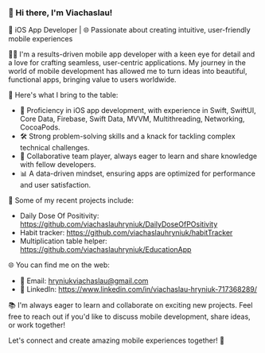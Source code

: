 ### 👋 Hi there, I'm Viachaslau!

📱 iOS App Developer | 🌐 Passionate about creating intuitive, user-friendly mobile experiences

👨‍💻 I'm a results-driven mobile app developer with a keen eye for detail and a love for crafting seamless, user-centric applications. My journey in the world of mobile development has allowed me to turn ideas into beautiful, functional apps, bringing value to users worldwide.

🌟 Here's what I bring to the table:

- 📱 Proficiency in iOS app development, with experience in Swift, SwiftUI, Core Data, Firebase, Swift Data, MVVM, Multithreading, Networking, CocoaPods.
- 🛠️ Strong problem-solving skills and a knack for tackling complex technical challenges.
- 🤝 Collaborative team player, always eager to learn and share knowledge with fellow developers.
- 📊 A data-driven mindset, ensuring apps are optimized for performance and user satisfaction.

🔧 Some of my recent projects include:
- Daily Dose Of Positivity: https://github.com/viachaslauhryniuk/DailyDoseOfPOsitivity
- Habit tracker: https://github.com/viachaslauhryniuk/habitTracker
- Multiplication table helper: https://github.com/viachaslauhryniuk/EducationApp

🌐 You can find me on the web:
- 📧 Email: hryniukviachaslau@gmail.com
- 💼 LinkedIn: https://www.linkedin.com/in/viachaslau-hryniuk-717368289/

📚 I'm always eager to learn and collaborate on exciting new projects. Feel free to reach out if you'd like to discuss mobile development, share ideas, or work together!

Let's connect and create amazing mobile experiences together! 🚀
